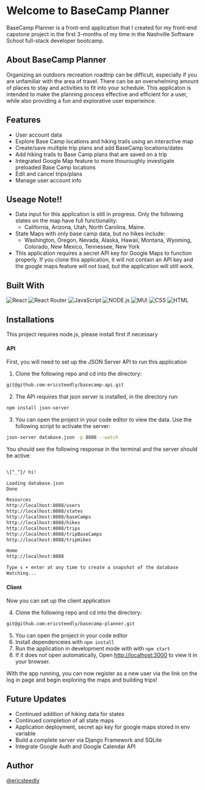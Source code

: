 # Welcome to BaseCamp Planner
BaseCamp Planner is a front-end application that I created for my front-end capstone project in the first 3-months of my time in the Nashville Software School full-stack developer bootcamp.

## About BaseCamp Planner
Organizing an outdoors recreation roadtrip can be difficult, especially if you are unfamiliar with the area of travel. There can be an overwhelming amount of places to stay and activities to fit into your schedule. This applicaton is intended to make the planning process effective and efficient for a user, while also providing a fun and explorative user experieince.

## Features
* User account data
* Explore Base Camp locations and hiking trails using an interactive map
* Create/save multiple trip plans and add BaseCamp locations/dates
* Add hiking trails to Base Camp plans that are saved on a trip
* Integrated Google Map feature to more thouroughly investigate preloaded Base Camp locations
* Edit and cancel trips/plans
* Manage user account info
  
## Useage Note!!
* Data input for this application is still in progress. Only the following states on the map have full functionality:
  - California, Arizona, Utah, North Carolina, Maine.
* State Maps with only base camp data, but no hikes include:
  - Washington, Oregon, Nevada, Alaska, Hawaii, Montana, Wyoming, Colorado, New Mexico, Tennessee, New York
* This application requires a secret API key for Google Maps to function properly. If you clone this application, it will not contain an API key and the google maps feature will not load, but the application will still work.

## Built With
![React](https://img.shields.io/badge/React-20232A?style=for-the-badge&logo=react&logoColor=61DAFB)
![React Router](https://img.shields.io/badge/React_Router-CA4245?style=for-the-badge&logo=react-router&logoColor=white)
![JavaScript](https://img.shields.io/badge/JavaScript-F7DF1E?style=for-the-badge&logo=javascript&logoColor=black)
![NODE.js](	https://img.shields.io/badge/Node.js-43853D?style=for-the-badge&logo=node.js&logoColor=white)
![MUI](https://img.shields.io/badge/Material--UI-0081CB?style=for-the-badge&logo=material-ui&logoColor=white)
![CSS](	https://img.shields.io/badge/CSS-239120?&style=for-the-badge&logo=css3&logoColor=white)
![HTML](https://img.shields.io/badge/HTML5-E34F26?style=for-the-badge&logo=html5&logoColor=white)

## Installations
This project requires node.js, please install first if necessary

#### API
  First, you will need to set up the JSON Server API to run this application
  1. Clone the following repo and cd into the directory:
  ```bash
  git@github.com:ericsteedly/basecamp-api.git
  ```
  2. The API requires that json server is installed, in the directory run:
  ```bash
  npm install json-server
  ```
  3. You can open the project in your code editor to view the data. Use the following script to activate the server:
  ```bash
  json-server database.json -p 8088 --watch
  ```
  You should see the following response in the terminal and the server should be active:
  ```bash
  
  \{^_^}/ hi!

  Loading database.json
  Done

  Resources
  http://localhost:8088/users
  http://localhost:8088/states
  http://localhost:8088/baseCamps
  http://localhost:8088/hikes
  http://localhost:8088/trips
  http://localhost:8088/tripBaseCamps
  http://localhost:8088/tripHikes

  Home
  http://localhost:8088

  Type s + enter at any time to create a snapshot of the database
  Watching...
  ```

#### Client
  Now you can set up the client application
  
  4. Clone the following repo and cd into the directory:
  ```bash
  git@github.com:ericsteedly/basecamp-planner.git
  ```
  5. You can open the project in your code editor
  6. Install dependenceies with `npm install`
  7. Run the application in development mode with with `npm start`
  8. If it does not open automatically, Open [http://localhost:3000](http://localhost:3000) to view it in your browser.

  With the app running, you can now register as a new user via the link on the log in page and begin exploring the maps and building trips!

## Future Updates
* Continued addition of hiking data for states
* Continued completion of all state maps
* Application deployment, secret api key for google maps stored in env variable
* Build a complete server via Django Framework and SQLite
* Integrate Google Auth and Google Calendar API


## Author
[@ericsteedly](https://github.com/ericsteedly)

